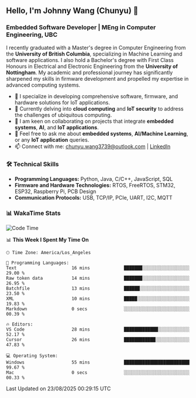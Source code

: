 ## Hello, I'm Johnny Wang (Chunyu) 👋

### Embedded Software Developer | MEng in Computer Engineering, UBC

I recently graduated with a Master's degree in Computer Engineering from the **University of British Columbia**, specializing in Machine Learning and software applications. I also hold a Bachelor's degree with First Class Honours in Electrical and Electronic Engineering from the **University of Nottingham**. My academic and professional journey has significantly sharpened my skills in firmware development and propelled my expertise in advanced computing systems.

- 🔭 I specialize in developing comprehensive software, firmware, and hardware solutions for IoT applications.
- 🌱 Currently delving into **cloud computing** and **IoT security** to address the challenges of ubiquitous computing.
- 🤝 I am keen on collaborating on projects that integrate **embedded systems**, **AI**, and **IoT applications**.
- 💬 Feel free to ask me about **embedded systems**, **AI/Machine Learning**, or any **IoT application** queries.
- 📫 Connect with me: [chunyu.wang3739@outlook.com](mailto:chunyu.wang3739@outlook.com) | [LinkedIn](https://www.linkedin.com/in/shycw1/)


### 🛠️ Technical Skills
- **Programming Languages:** Python, Java, C/C++, JavaScript, SQL
- **Firmware and Hardware Technologies:** RTOS, FreeRTOS, STM32, ESP32, Raspberry Pi, PCB Design
- **Communication Protocols:** USB, TCP/IP, PCIe, UART, I2C, MQTT

### 📊 WakaTime Stats
<!--START_SECTION:waka-->
![Code Time](http://img.shields.io/badge/Code%20Time-124%20hrs%2056%20mins-blue)

📊 **This Week I Spent My Time On** 

```text
🕑︎ Time Zone: America/Los_Angeles

💬 Programming Languages: 
Text                     16 mins             ███████░░░░░░░░░░░░░░░░░░   29.00 % 
Raw token data           14 mins             ███████░░░░░░░░░░░░░░░░░░   26.95 % 
Batchfile                13 mins             ██████░░░░░░░░░░░░░░░░░░░   23.50 % 
XML                      10 mins             █████░░░░░░░░░░░░░░░░░░░░   19.83 % 
Markdown                 0 secs              ░░░░░░░░░░░░░░░░░░░░░░░░░   00.39 % 

🔥 Editors: 
VS Code                  28 mins             █████████████░░░░░░░░░░░░   52.17 % 
Cursor                   26 mins             ████████████░░░░░░░░░░░░░   47.83 % 

💻 Operating System: 
Windows                  55 mins             █████████████████████████   99.67 % 
Mac                      0 secs              ░░░░░░░░░░░░░░░░░░░░░░░░░   00.33 % 
```


 Last Updated on 23/08/2025 00:29:15 UTC
<!--END_SECTION:waka-->
